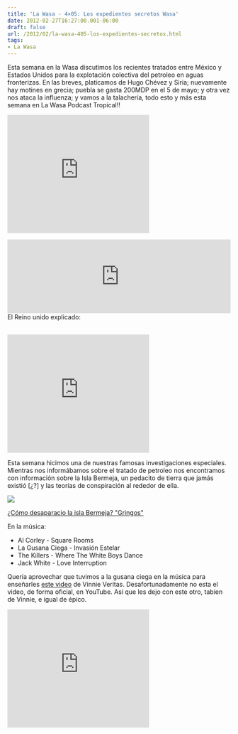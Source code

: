 ```yaml
---
title: 'La Wasa - 4×05: Los expedientes secretos Wasa'
date: 2012-02-27T16:27:00.001-06:00
draft: false
url: /2012/02/la-wasa-405-los-expedientes-secretos.html
tags: 
- La Wasa
---
```


Esta semana en la Wasa discutimos los recientes tratados entre México y Estados Unidos para la explotación colectiva del petroleo en aguas fronterizas. En las breves, platicamos de Hugo Chévez y Siria; nuevamente hay motines en grecia; puebla se gasta 200MDP en el 5 de mayo; y otra vez nos ataca la influenza; y vamos a la talachería, todo esto y más esta semana en La Wasa Podcast Tropical!!  
  

<object class="BLOGGER-youtube-video" classid="clsid:D27CDB6E-AE6D-11cf-96B8-444553540000" codebase="http://download.macromedia.com/pub/shockwave/cabs/flash/swflash.cab#version=6,0,40,0" data-thumbnail-src="http://0.gvt0.com/vi/bBYSCo-Jzmw/0.jpg" height="266" width="320"><param name="movie" value="http://www.youtube.com/v/bBYSCo-Jzmw&amp;fs=1&amp;source=uds"><param name="bgcolor" value="#FFFFFF"><embed width="320" height="266" src="http://www.youtube.com/v/bBYSCo-Jzmw&amp;fs=1&amp;source=uds" type="application/x-shockwave-flash"></object>

  
<iframe width="100%" height="166" scrolling="no" frameborder="no" src="http://w.soundcloud.com/player/?url=http%3A%2F%2Fapi.soundcloud.com%2Ftracks%2F85233830%3Fsecret_token%3Ds-NIKZx&amp;show_artwork=true&amp;secret_url=true"></iframe>  
El Reino unido explicado:  

[  
](http://www.puntoporpunto.com/isla2.jpg) <object class="BLOGGER-youtube-video" classid="clsid:D27CDB6E-AE6D-11cf-96B8-444553540000" codebase="http://download.macromedia.com/pub/shockwave/cabs/flash/swflash.cab#version=6,0,40,0" data-thumbnail-src="http://1.gvt0.com/vi/rNu8XDBSn10/0.jpg" height="266" width="320"><param name="movie" value="http://www.youtube.com/v/rNu8XDBSn10&amp;fs=1&amp;source=uds"> <param name="bgcolor" value="#FFFFFF"> <embed width="320" height="266" src="http://www.youtube.com/v/rNu8XDBSn10&amp;fs=1&amp;source=uds" type="application/x-shockwave-flash"></object> 

  
  
Esta semana hicimos una de nuestras famosas investigaciones especiales. Mientras nos informábamos sobre el tratado de petroleo nos encontramos con información sobre la Isla Bermeja, un pedacito de tierra que jamás existió \[¿?\] y las teorías de conspiración al rededor de ella.  
  

[![](https://lh3.ggpht.com/-QB0y3LcUaDU/UKG4UozwchI/AAAAAAAACCY/U0mpoVYQ1Wk/s1600/15175471.jpg)](http://3.bp.blogspot.com/-QB0y3LcUaDU/UKG4UozwchI/AAAAAAAACCY/U0mpoVYQ1Wk/s1600/15175471.jpg)

[¿Cómo desaparacio la isla Bermeja? "Gringos"](http://knowyourmeme.com/memes/ancient-aliens)

En la música:

*   Al Corley - Square Rooms
*   La Gusana Ciega - Invasión Estelar
*   The Killers - Where The White Boys Dance
*   Jack White - Love Interruption

Quería aprovechar que tuvimos a la gusana ciega en la música para enseñarles [este video](http://vinnieveritas.com/flash/otros/days-after-those-days/) de Vinnie Veritas. Desafortunadamente no esta el video, de forma oficial, en YouTube. Así que les dejo con este otro, tabíen de Vinnie, e igual de épico.  
  

 <object class="BLOGGER-youtube-video" classid="clsid:D27CDB6E-AE6D-11cf-96B8-444553540000" codebase="http://download.macromedia.com/pub/shockwave/cabs/flash/swflash.cab#version=6,0,40,0" data-thumbnail-src="http://1.gvt0.com/vi/xmTPmRBo-c0/0.jpg" height="266" width="320"><param name="movie" value="http://www.youtube.com/v/xmTPmRBo-c0&amp;fs=1&amp;source=uds"> <param name="bgcolor" value="#FFFFFF"> <embed width="320" height="266" src="http://www.youtube.com/v/xmTPmRBo-c0&amp;fs=1&amp;source=uds" type="application/x-shockwave-flash"></object>